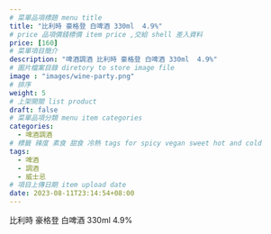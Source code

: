 ```yaml
---
# 菜單品項標題 menu title 
title: "比利時 豪格登 白啤酒 330ml  4.9%"
# price 品項價錢標價 item price ,交給 shell 差入資料
price: [160] 
# 菜單項目簡介 
description: "啤酒調酒 比利時 豪格登 白啤酒 330ml  4.9%"
# 圖片檔案目錄 diretory to store image file
image : "images/wine-party.png"
# 排序
weight: 5 
# 上架開關 list product 
draft: false
# 菜單品項分類 menu item categories 
categories:
  - 啤酒調酒 
# 標籤 辣度 素食 甜食 冷熱 tags for spicy vegan sweet hot and cold 
tags:
  - 啤酒
  - 調酒 
  - 威士忌
# 項目上傳日期 item upload date 
date: 2023-08-11T23:14:54+08:00
---
```


 比利時 豪格登 白啤酒 330ml  4.9%
